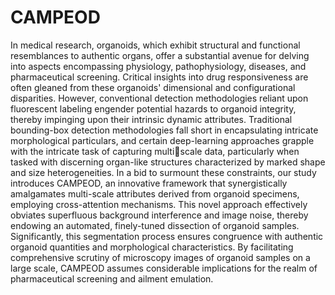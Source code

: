 # CAMPEOD
In medical research, organoids, which exhibit 
structural and functional resemblances to authentic organs, 
offer a substantial avenue for delving into aspects encompassing 
physiology, pathophysiology, diseases, and pharmaceutical 
screening. Critical insights into drug responsiveness are often 
gleaned from these organoids' dimensional and configurational 
disparities. However, conventional detection methodologies 
reliant upon fluorescent labeling engender potential hazards to 
organoid integrity, thereby impinging upon their intrinsic 
dynamic attributes. Traditional bounding-box detection 
methodologies fall short in encapsulating intricate 
morphological particulars, and certain deep-learning 
approaches grapple with the intricate task of capturing multiscale data, particularly when tasked with discerning organ-like 
structures characterized by marked shape and size 
heterogeneities. In a bid to surmount these constraints, our 
study introduces CAMPEOD, an innovative framework that 
synergistically amalgamates multi-scale attributes derived from 
organoid specimens, employing cross-attention mechanisms. 
This novel approach effectively obviates superfluous 
background interference and image noise, thereby endowing an 
automated, finely-tuned dissection of organoid samples. 
Significantly, this segmentation process ensures congruence 
with authentic organoid quantities and morphological 
characteristics. By facilitating comprehensive scrutiny of 
microscopy images of organoid samples on a large scale, 
CAMPEOD assumes considerable implications for the realm of 
pharmaceutical screening and ailment emulation.
